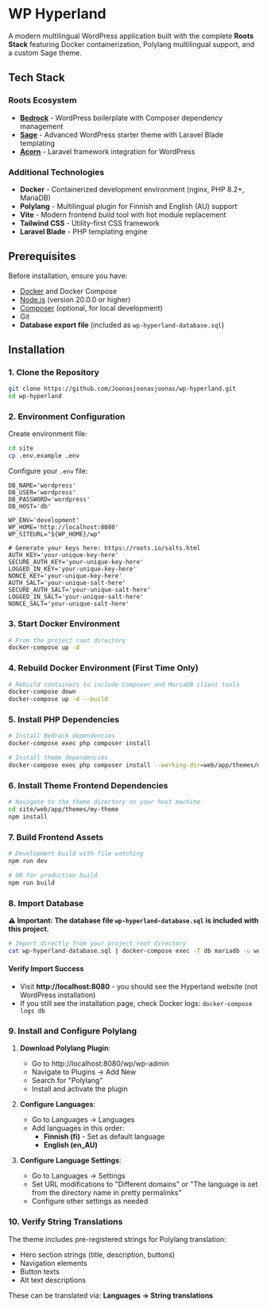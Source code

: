 # WP Hyperland

A modern multilingual WordPress application built with the complete **Roots Stack** featuring Docker containerization, Polylang multilingual support, and a custom Sage theme.

## Tech Stack

### Roots Ecosystem
- **[Bedrock](https://roots.io/bedrock/)** - WordPress boilerplate with Composer dependency management
- **[Sage](https://roots.io/sage/)** - Advanced WordPress starter theme with Laravel Blade templating
- **[Acorn](https://github.com/roots/acorn)** - Laravel framework integration for WordPress

### Additional Technologies
- **Docker** - Containerized development environment (nginx, PHP 8.2+, MariaDB)
- **Polylang** - Multilingual plugin for Finnish and English (AU) support
- **Vite** - Modern frontend build tool with hot module replacement
- **Tailwind CSS** - Utility-first CSS framework
- **Laravel Blade** - PHP templating engine

## Prerequisites

Before installation, ensure you have:

- [Docker](https://www.docker.com/get-started) and Docker Compose
- [Node.js](https://nodejs.org/) (version 20.0.0 or higher)
- [Composer](https://getcomposer.org/) (optional, for local development)
- Git
- **Database export file** (included as `wp-hyperland-database.sql`)

## Installation

### 1. Clone the Repository

```bash
git clone https://github.com/Joonasjoonasjoonas/wp-hyperland.git
cd wp-hyperland
```

### 2. Environment Configuration

Create environment file:

```bash
cd site
cp .env.example .env
```

Configure your `.env` file:

```env
DB_NAME='wordpress'
DB_USER='wordpress'
DB_PASSWORD='wordpress'
DB_HOST='db'

WP_ENV='development'
WP_HOME='http://localhost:8080'
WP_SITEURL="${WP_HOME}/wp"

# Generate your keys here: https://roots.io/salts.html
AUTH_KEY='your-unique-key-here'
SECURE_AUTH_KEY='your-unique-key-here'
LOGGED_IN_KEY='your-unique-key-here'
NONCE_KEY='your-unique-key-here'
AUTH_SALT='your-unique-salt-here'
SECURE_AUTH_SALT='your-unique-salt-here'
LOGGED_IN_SALT='your-unique-salt-here'
NONCE_SALT='your-unique-salt-here'
```

### 3. Start Docker Environment

```bash
# From the project root directory
docker-compose up -d
```

### 4. Rebuild Docker Environment (First Time Only)

```bash
# Rebuild containers to include Composer and MariaDB client tools
docker-compose down
docker-compose up -d --build
```

### 5. Install PHP Dependencies

```bash
# Install Bedrock dependencies
docker-compose exec php composer install

# Install theme dependencies  
docker-compose exec php composer install --working-dir=web/app/themes/my-theme
```

### 6. Install Theme Frontend Dependencies

```bash
# Navigate to the theme directory on your host machine
cd site/web/app/themes/my-theme
npm install
```

### 7. Build Frontend Assets

```bash
# Development build with file watching
npm run dev

# OR for production build
npm run build
```

### 8. Import Database

**⚠️ Important: The database file `wp-hyperland-database.sql` is included with this project.**

```bash
# Import directly from your project root directory
cat wp-hyperland-database.sql | docker-compose exec -T db mariadb -u wordpress -pwordpress wordpress
```

#### Verify Import Success
- Visit **http://localhost:8080** - you should see the Hyperland website (not WordPress installation)
- If you still see the installation page, check Docker logs: `docker-compose logs db`

### 9. Install and Configure Polylang

1. **Download Polylang Plugin**:
   - Go to http://localhost:8080/wp/wp-admin 
   - Navigate to Plugins → Add New
   - Search for "Polylang"
   - Install and activate the plugin

2. **Configure Languages**:
   - Go to Languages → Languages
   - Add languages in this order:
     - **Finnish (fi)** - Set as default language
     - **English (en_AU)**

3. **Configure Language Settings**:
   - Go to Languages → Settings
   - Set URL modifications to "Different domains" or "The language is set from the directory name in pretty permalinks"
   - Configure other settings as needed

### 10. Verify String Translations

The theme includes pre-registered strings for Polylang translation:

- Hero section strings (title, description, buttons)
- Navigation elements
- Button texts
- Alt text descriptions

These can be translated via:
**Languages → String translations**

